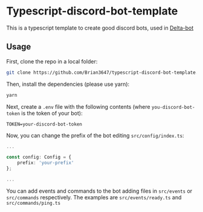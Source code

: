 # Typescript-discord-bot-template

This is a typescript template to create good discord bots, used in [Delta-bot](https://github.com/Brian3647/delta-bot)

## Usage

First, clone the repo in a local folder:

```sh
git clone https://github.com/Brian3647/typescript-discord-bot-template.git my-discord-bot && cd my-discord-bot
```

Then, install the dependencies (please use yarn):

```sh
yarn
```

Next, create a `.env` file with the following contents (where `you-discord-bot-token` is the token of your bot):

```env
TOKEN=your-discord-bot-token
```

Now, you can change the prefix of the bot editing `src/config/index.ts`:

```ts
...

const config: Config = {
	prefix: 'your-prefix'
};

...
```

You can add events and commands to the bot adding files in `src/events` or `src/commands` respectively.
The examples are `src/events/ready.ts` and `src/commands/ping.ts`
